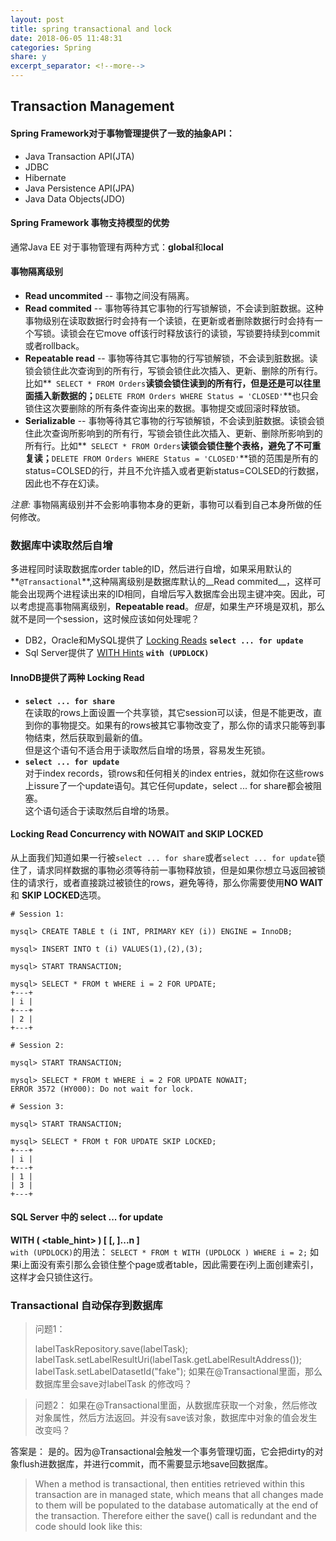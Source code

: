 ```yaml
---
layout: post
title: spring transactional and lock
date: 2018-06-05 11:48:31
categories: Spring
share: y
excerpt_separator: <!--more-->
---
```




<!--more-->

## Transaction Management   

#### Spring Framework对于事物管理提供了一致的抽象API：   

* Java Transaction API(JTA)
* JDBC
* Hibernate
* Java Persistence API(JPA)
* Java Data Objects(JDO)

#### Spring Framework 事物支持模型的优势   
通常Java EE 对于事物管理有两种方式：**global**和**local**

#### 事物隔离级别
- __Read uncommited__ -- 事物之间没有隔离。
- __Read commited__ -- 事物等待其它事物的行写锁解锁，不会读到脏数据。这种事物级别在读取数据行时会持有一个读锁，在更新或者删除数据行时会持有一个写锁。读锁会在它move off该行时释放该行的读锁，写锁要持续到commit或者rollback。
- __Repeatable read__ -- 事物等待其它事物的行写锁解锁，不会读到脏数据。读锁会锁住此次查询到的所有行，写锁会锁住此次插入、更新、删除的所有行。比如**` SELECT * FROM Orders`**读锁会锁住读到的所有行，但是还是可以往里面插入新数据的；**`DELETE FROM Orders WHERE Status = 'CLOSED'`**也只会锁住这次要删除的所有条件查询出来的数据。事物提交或回滚时释放锁。
- __Serializable__ -- 事物等待其它事物的行写锁解锁，不会读到脏数据。读锁会锁住此次查询所影响到的所有行，写锁会锁住此次插入、更新、删除所影响到的所有行。比如**` SELECT * FROM Orders`**读锁会锁住整个表格，避免了不可重复读；**`DELETE FROM Orders WHERE Status = 'CLOSED'`**锁的范围是所有的status=COLSED的行，并且不允许插入或者更新status=COLSED的行数据，因此也不存在幻读。

*注意:* 事物隔离级别并不会影响事物本身的更新，事物可以看到自己本身所做的任何修改。

### 数据库中读取然后自增   
多进程同时读取数据库order table的ID，然后进行自增，如果采用默认的**`@Transactional`**,这种隔离级别是数据库默认的__Read commited__，这样可能会出现两个进程读出来的ID相同，自增后写入数据库会出现主键冲突。因此，可以考虑提高事物隔离级别，__Repeatable read__。*但是*，如果生产环境是双机，那么就不是同一个session，这时候应该如何处理呢？
   
- DB2，Oracle和MySQL提供了 [Locking Reads](https://dev.mysql.com/doc/refman/8.0/en/innodb-locking-reads.html)  **`select ... for update`**
- Sql Server提供了 [WITH Hints](https://docs.microsoft.com/en-us/sql/t-sql/queries/hints-transact-sql-table?view=sql-server-2017)  **`with (UPDLOCK)`**

#### InnoDB提供了两种 Locking Read

- **`select ... for share`**   
  在读取的rows上面设置一个共享锁，其它session可以读，但是不能更改，直到你的事物提交。如果有的rows被其它事物改变了，那么你的请求只能等到事物结束，然后获取到最新的值。   
  但是这个语句不适合用于读取然后自增的场景，容易发生死锁。
- **`select ... for update`**   
  对于index records，锁rows和任何相关的index entries，就如你在这些rows上issure了一个update语句。其它任何update，select ... for share都会被阻塞。   
  这个语句适合于读取然后自增的场景。   
 
#### Locking Read Concurrency with NOWAIT and SKIP LOCKED     
从上面我们知道如果一行被`select ... for share`或者`select ... for update`锁住了，请求同样数据的事物必须等待前一事物释放锁，但是如果你想立马返回被锁住的请求行，或者直接跳过被锁住的rows，避免等待，那么你需要使用**NO WAIT** 和 **SKIP LOCKED**选项。

```
# Session 1:

mysql> CREATE TABLE t (i INT, PRIMARY KEY (i)) ENGINE = InnoDB;

mysql> INSERT INTO t (i) VALUES(1),(2),(3);

mysql> START TRANSACTION;

mysql> SELECT * FROM t WHERE i = 2 FOR UPDATE;
+---+
| i |
+---+
| 2 |
+---+

# Session 2:

mysql> START TRANSACTION;

mysql> SELECT * FROM t WHERE i = 2 FOR UPDATE NOWAIT;
ERROR 3572 (HY000): Do not wait for lock.

# Session 3:

mysql> START TRANSACTION;

mysql> SELECT * FROM t FOR UPDATE SKIP LOCKED;
+---+
| i |
+---+
| 1 |
| 3 |
+---+
```
#### SQL Server 中的 select ... for update    
**WITH ( <table_hint> ) [ [, ]...n ]**   
`with (UPDLOCK)`的用法：	`SELECT * FROM t WITH (UPDLOCK ) WHERE i = 2;`
如果i上面没有索引那么会锁住整个page或者table，因此需要在i列上面创建索引，这样才会只锁住这行。
  
### Transactional 自动保存到数据库
> 问题1： 
> 
> labelTaskRepository.save(labelTask);   
> labelTask.setLabelResultUri(labelTask.getLabelResultAddress());
> labelTask.setLabelDatasetId("fake");
> 如果在@Transactional里面，那么数据库里会save对labelTask 的修改吗？

> 问题2： 
> 如果在@Transactional里面，从数据库获取一个对象，然后修改对象属性，然后方法返回。并没有save该对象，数据库中对象的值会发生改变吗？

答案是：
是的。因为@Transactional会触发一个事务管理切面，它会把dirty的对象flush进数据库，并进行commit，而不需要显示地save回数据库。
>When a method is transactional, then entities retrieved within this transaction are in managed state, which means that all changes made to them will be populated to the database automatically at the end of the transaction. Therefore either the save() call is redundant and the code should look like this:	